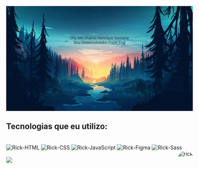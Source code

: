 
<div style="display: flex" align="center">
  <img width="750" src="https://github.com/rick-silva/rick-silva/blob/main/Wallpaper.png?raw=true" />
</div>
  
## Tecnologias que eu utilizo:
<div style="display: inline_block"><br>
  <img align="center" alt="Rick-HTML" src="https://img.shields.io/badge/HTML5-E34F26?style=for-the-badge&logo=html5&logoColor=white" />
  <img align="center" alt="Rick-CSS" src="https://img.shields.io/badge/CSS3-1572B6?style=for-the-badge&logo=css3&logoColor=white" />
  <img align="center" alt="Rick-JavaScript" src="https://img.shields.io/badge/JavaScript-323330?style=for-the-badge&logo=javascript&logoColor=F7DF1E" />
  <img align="center" alt="Rick-Figma" src="https://img.shields.io/badge/Figma-F24E1E?style=for-the-badge&logo=figma&logoColor=white" />
  <img align="center" alt="Rick-Sass" src="https://img.shields.io/badge/Sass-CC6699?style=for-the-badge&logo=sass&logoColor=white" />
  <img align="right" alt="rick" height="150" style="border-radius:50px;" src="https://i.pinimg.com/originals/b8/41/4d/b8414d1d7e72068a3ee64ed58044d26b.jpg">
</div>
<br>

<div>
    <a href="https://www.linkedin.com/in/henrique-santana-445357198" target="_blank"><img src="https://img.shields.io/badge/LinkedIn-0077B5?style=for-the-badge&logo=linkedin&logoColor=white" target="_blank"></a> 
</div>
